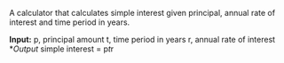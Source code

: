 A calculator that calculates simple interest given principal, annual rate of interest and time period in years.

**Input:**
   p, principal amount
   t, time period in years
   r, annual rate of interest
**Output*
   simple interest = p*t*r
